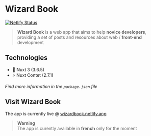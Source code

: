 # Wizard Book

[![Netlify Status](https://api.netlify.com/api/v1/badges/dda1fadf-ba09-4d87-ab27-1935b5143cc9/deploy-status)](https://app.netlify.com/sites/tracking-rickandmorty/deploys)

> **Wizard Book** is a web app that aims to help **novice developers**, providing a set of posts and resources about web /  **front-end** development

## Technologies

* 🔭 Nuxt 3 (3.6.5)
* ⚡ Nuxt Contet (2.7.1)

*Find more information in the `package.json` file*

## Visit Wizard Book

The app is currently live @ [wizardbook.netlify.app](https://wizardbook.netlify.app/)

> **Warning** <br>
> The app is curently available in **french** only for the moment